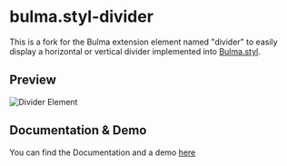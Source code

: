# bulma.styl-divider
This is a fork for the Bulma extension element named "divider" to easily display a horizontal or vertical divider implemented into [Bulma.styl](https://github.com/log1x/bulma.styl). 

Preview
-----

![Divider Element](https://img4.hostingpics.net/pics/552370ScreenShot20170809at203028.png)

Documentation & Demo
-----
You can find the Documentation and a demo [here](https://wikiki.github.io/bulma-extensions/divider)
